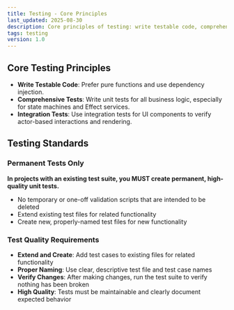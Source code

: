 ```yaml
---
title: Testing - Core Principles
last_updated: 2025-08-30
description: Core principles of testing: write testable code, comprehensive tests, no temporary scripts.
tags: testing
version: 1.0
---
```


## Core Testing Principles

- **Write Testable Code**: Prefer pure functions and use dependency injection.
- **Comprehensive Tests**: Write unit tests for all business logic, especially for state machines and Effect services.
- **Integration Tests**: Use integration tests for UI components to verify actor-based interactions and rendering.

## Testing Standards

### Permanent Tests Only

**In projects with an existing test suite, you MUST create permanent, high-quality unit tests.**

- No temporary or one-off validation scripts that are intended to be deleted
- Extend existing test files for related functionality
- Create new, properly-named test files for new functionality

### Test Quality Requirements

- **Extend and Create**: Add test cases to existing files for related functionality
- **Proper Naming**: Use clear, descriptive test file and test case names
- **Verify Changes**: After making changes, run the test suite to verify nothing has been broken
- **High Quality**: Tests must be maintainable and clearly document expected behavior
